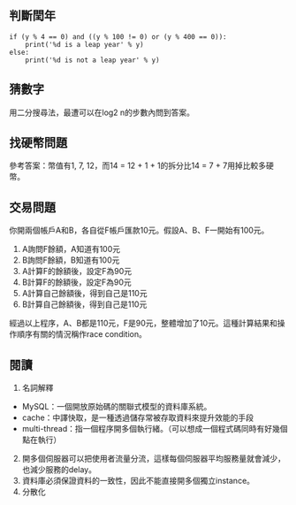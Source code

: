## 判斷閏年
```
if (y % 4 == 0) and ((y % 100 != 0) or (y % 400 == 0)):
    print('%d is a leap year' % y)
else:
    print('%d is not a leap year' % y)
```

## 猜數字
用二分搜尋法，最遭可以在log2 n的步數內問到答案。

## 找硬幣問題
參考答案：幣值有1, 7, 12，而14 = 12 + 1 + 1的拆分比14 = 7 + 7用掉比較多硬幣。

## 交易問題
你開兩個帳戶A和B，各自從F帳戶匯款10元。假設A、B、F一開始有100元。

1. A詢問F餘額，A知道有100元
2. B詢問F餘額，B知道有100元
3. A計算F的餘額後，設定F為90元
4. B計算F的餘額後，設定F為90元
5. A計算自己餘額後，得到自己是110元
6. B計算自己餘額後，得到自己是110元

經過以上程序，A、B都是110元，F是90元，整體增加了10元。這種計算結果和操作順序有關的情況稱作race condition。

## 閱讀
1. 名詞解釋
  * MySQL：一個開放原始碼的關聯式模型的資料庫系統。
  * cache：中譯快取，是一種透過儲存常被存取資料來提升效能的手段
  * multi-thread：指一個程序開多個執行緒。（可以想成一個程式碼同時有好幾個點在執行）

2. 開多個伺服器可以把使用者流量分流，這樣每個伺服器平均服務量就會減少，也減少服務的delay。
3. 資料庫必須保證資料的一致性，因此不能直接開多個獨立instance。
4. 分散化
